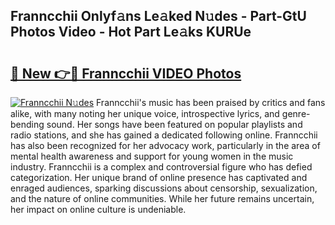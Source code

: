 ## Franncchii Onlyf𝚊ns Le𝚊ked N𝚞des - Part-GtU Photos Video - Hot Part Le𝚊ks KURUe

# <h2><a href="http://ab17860.deff.icu/?id=Franncchii">🔗 New 👉🔴 Franncchii VIDEO Photos</a></h2>

[![Franncchii N𝚞des](https://i.imgur.com/rIISA9y.gif)](http://ab17860.deff.icu/?id=Franncchii)
Franncchii's music has been praised by critics and fans alike, with many noting her unique voice, introspective lyrics, and genre-bending sound. Her songs have been featured on popular playlists and radio stations, and she has gained a dedicated following online. Franncchii has also been recognized for her advocacy work, particularly in the area of mental health awareness and support for young women in the music industry. Franncchii is a complex and controversial figure who has defied categorization. Her unique brand of online presence has captivated and enraged audiences, sparking discussions about censorship, sexualization, and the nature of online communities. While her future remains uncertain, her impact on online culture is undeniable.

